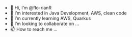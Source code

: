 - 👋 Hi, I’m @flo-rianR
- 👀 I’m interested in Java Development, AWS, clean code
- 🌱 I’m currently learning AWS, Quarkus
- 💞️ I’m looking to collaborate on ...
- 📫 How to reach me ...

<!---
flo-rianR/flo-rianR is a ✨ special ✨ repository because its `README.md` (this file) appears on your GitHub profile.
You can click the Preview link to take a look at your changes.
--->
